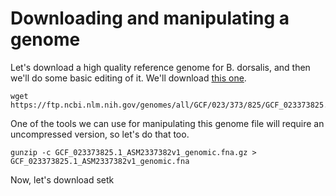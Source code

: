 # Downloading and manipulating a genome
Let's download a high quality reference genome for B. dorsalis, and then we'll do some basic editing of it. We'll download [this one](https://www.ncbi.nlm.nih.gov/datasets/genome/GCF_023373825.1/).
```
wget https://ftp.ncbi.nlm.nih.gov/genomes/all/GCF/023/373/825/GCF_023373825.1_ASM2337382v1/GCF_023373825.1_ASM2337382v1_genomic.fna.gz
```
One of the tools we can use for manipulating this genome file will require an uncompressed version, so let's do that too.
```
gunzip -c GCF_023373825.1_ASM2337382v1_genomic.fna.gz > GCF_023373825.1_ASM2337382v1_genomic.fna
```
Now, let's download setk
